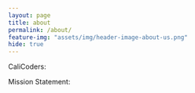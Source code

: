 ```yaml
---
layout: page
title: about
permalink: /about/
feature-img: "assets/img/header-image-about-us.png"
hide: true
---
```


CaliCoders:

Mission Statement:


